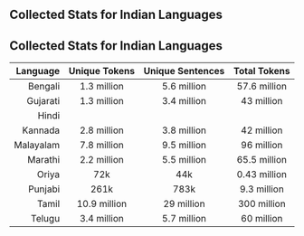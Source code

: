 ## Collected Stats for Indian Languages

## Collected Stats for Indian Languages


| Language | Unique Tokens | Unique Sentences | Total Tokens |
| --------:|:-------------:|:----------------:|:------------:|
| Bengali  | 1.3 million   | 5.6 million      | 57.6 million |
| Gujarati | 1.3 million | 3.4 million | 43 million |
| Hindi |
| Kannada | 2.8 million | 3.8 million | 42 million |
| Malayalam | 7.8 million | 9.5 million | 96 million |
| Marathi | 2.2 million | 5.5 million | 65.5 million |
| Oriya | 72k | 44k | 0.43 million |
| Punjabi | 261k | 783k | 9.3 million |
| Tamil | 10.9 million | 29 million | 300 million |
| Telugu |  3.4 million | 5.7 million | 60 million |